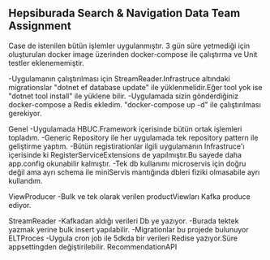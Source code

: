 ## Hepsiburada Search & Navigation Data Team Assignment
Case de istenilen bütün işlemler uygulanmıştır.
3 gün süre yetmediği için oluşturulan docker image üzerinden docker-compose ile çalıştırma ve Unit testler eklenememiştir.

-Uygulamanın çalıştırılması için StreamReader.Infrastruce altındaki migrationslar "dotnet ef database update" ile yüklenmelidir.Eğer tool yok ise "dotnet tool install" ile yüklene bilir.
-Uygulamada sizin gönderdiğiniz docker-compose a Redis ekledim. "docker-compose up -d" ile çalıştırılması gerekiyor.

Genel
	-Uygulamada HBUC.Framework içerisinde bütün ortak işlemleri topladım.
	-Generic Repository ile her uygulamada tek repository pattern ile geliştirme yaptım.
	-Bütün registirationlar ilgili uygulamanın Infrastruce'ı içerisinde ki RegisterServiceExtensions de yapılmıştır.Bu sayede daha app.config okunabilir kalmıştır.
	-Tek db kullanımı microservis için doğru değil ama ayrı schema ile miniServis mantığında dbleri fiziki olmasabile ayrı kullandım.
	

ViewProducer
	-Bulk ve tek olarak verilen productViewları Kafka produce ediyor.


StreamReader
	-Kafkadan aldığı verileri Db ye yazıyor.
	-Burada tektek yazmak yerine bulk insert yapılabilir.
	-Migrationlar bu projede bulunuyor
ELTProces
	-Uygula cron job ile 5dkda bir verileri Redise yazıyor.Süre appsettingden değiştirilebilir.
RecommendationAPI
	